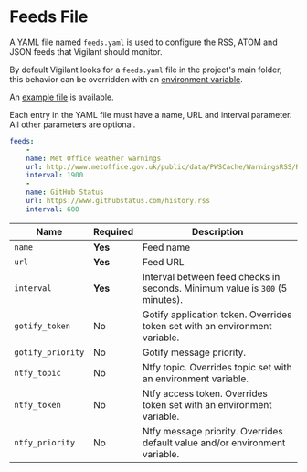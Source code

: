# Feeds File

A YAML file named `feeds.yaml` is used to configure the RSS, ATOM and JSON feeds that Vigilant should monitor.

By default Vigilant looks for a `feeds.yaml` file in the project's main folder, this behavior can be overridden with an [environment variable](configuration.md#feeds-file).

An [example file](../feeds.example.yaml) is available.

Each entry in the YAML file must have a name, URL and interval parameter. All other parameters are optional.

```YAML
feeds:
    -
    name: Met Office weather warnings
    url: http://www.metoffice.gov.uk/public/data/PWSCache/WarningsRSS/Region/UK
    interval: 1900
    -
    name: GitHub Status
    url: https://www.githubstatus.com/history.rss
    interval: 600
```

| Name              | Required | Description                                                                   |
| ----------------- | -------- | ----------------------------------------------------------------------------- |
| `name`            | **Yes**  | Feed name                                                                     |
| `url`             | **Yes**  | Feed URL                                                                      |
| `interval`        | **Yes**  | Interval between feed checks in seconds. Minimum value is `300` (5 minutes).  |
| `gotify_token`    | No       | Gotify application token. Overrides token set with an environment variable.   |
| `gotify_priority` | No       | Gotify message priority.                                                      |
| `ntfy_topic`      | No       | Ntfy topic. Overrides topic set with an environment variable.                 |
| `ntfy_token`      | No       | Ntfy access token. Overrides token set with an environment variable.          |
| `ntfy_priority`   | No       | Ntfy message priority. Overrides default value and/or environment variable.   |
